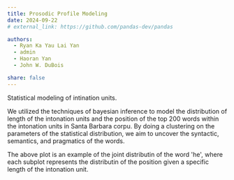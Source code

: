 ```yaml
---
title: Prosodic Profile Modeling
date: 2024-09-22
# external_link: https://github.com/pandas-dev/pandas

authors:
  - Ryan Ka Yau Lai Yan
  - admin
  - Haoran Yan
  - John W. DuBois

share: false
---
```


Statistical modeling of intination units. 

<!--more-->
We utilized the techniques of bayesian inference to model the distribution of length of the intonation units and the position of the top 200 words within the intonation units in Santa Barbara corpu. By doing a clustering on the parameters of the statistical distribution, we aim to uncover the syntactic, semantics, and pragmatics of the words. 

The above plot is an example of the joint distributin of the word 'he', where each subplot represents the distributin of the position given a specific length of the intonation unit. 
